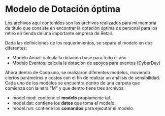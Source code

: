 # Modelo de Dotación óptima
Los archivos aquí contenidos son los archivos realizados para mi memoria de título que consiste en encontrar la dotación óptima de personal para los retiro en tienda de una importante empresa de Retail.

Dada las definiciones de los requerimientos, se separa el modelo en dos diferentes:

+ Modelo Anual: calcula la dotación base para todo el año
+ Modelo Eventos: calcula la dotación de apoyos para eventos (CyberDay)

Ahora dentro de Cada uno, se realizaron diferentes modelos, moviendo ciertos parámetros y costos con el fin de realizar un análisis de sensibilidad. Cada uno de los modelos se encuentra dentro de una carpeta que comienza con la letra "M" y que dentro tiene tres archivos:

+ model.mod: contiene el **modelo** propiamente tal.
+ model.dat: contiene los **datos** que toma el modelo.
+ model.run: contiene los **comandos** para ejecutar el modelo.